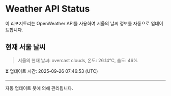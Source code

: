 
# Weather API Status

이 리포지토리는 OpenWeather API를 사용하여 서울의 날씨 정보를 자동으로 업데이트합니다.

## 현재 서울 날씨
> 서울의 현재 날씨: overcast clouds, 온도: 26.14°C, 습도: 46%

⏳ 업데이트 시간: 2025-09-26 07:46:53 (UTC)

---
자동 업데이트 봇에 의해 관리됩니다.
